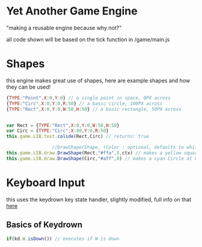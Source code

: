 # Yet Another Game Engine
"making a reusable engine because why not?"

all code shown will be based on the tick function in /game/main.js

# Shapes
this engine makes great use of shapes, here are example shapes and how they can be used!
```javascript
{TYPE:"Point",X:0,Y:0} // a single point in space, 0PX across
{TYPE:"Circ",X:0,Y:0,R:50} // a basic circle, 100PX across
{TYPE:"Rect",X:0,Y:0,W:50,H:50} // a basic rectangle, 50PX across


var Rect = {TYPE:"Rect",X:0,Y:0,W:50,H:50}
var Circ = {TYPE:"Circ",X:80,Y:0,R:50}
this.game.LIB.test.colide(Rect,Circ) // returns: true

                 //DrawShape(Shape, (Color : optional, defaults to white), (Padding : optional, defaults to 0), (Context : optional, defaults to basic screen))
this.game.LIB.draw.DrawShape(Rect,"#ffa",5,ctx) // makes a yellow square at Rects position and size with a padding of 5
this.game.LIB.draw.DrawShape(Circ,"#aff",0) // makes a cyan Circle at Circs position and size with a padding of 0, this circle overlaps the rectangle
```

# Keyboard Input
this uses the keydrown key state handler, slightly modified, full info on that [here](https://jeremyckahn.github.io/keydrown/)
## Basics of Keydrown
```javascript
if(kd.W.isDown()) // executes if W is down
```

